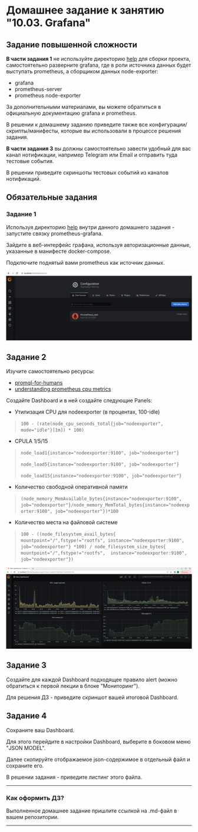 # Домашнее задание к занятию "10.03. Grafana"

## Задание повышенной сложности

**В части задания 1** не используйте директорию [help](./help) для сборки проекта, самостоятельно разверните grafana, где в 
роли источника данных будет выступать prometheus, а сборщиком данных node-exporter:
- grafana
- prometheus-server
- prometheus node-exporter

За дополнительными материалами, вы можете обратиться в официальную документацию grafana и prometheus.

В решении к домашнему заданию приведите также все конфигурации/скрипты/манифесты, которые вы 
использовали в процессе решения задания.

**В части задания 3** вы должны самостоятельно завести удобный для вас канал нотификации, например Telegram или Email
и отправить туда тестовые события.

В решении приведите скриншоты тестовых событий из каналов нотификаций.

## Обязательные задания

### Задание 1
Используя директорию [help](./help) внутри данного домашнего задания - запустите связку prometheus-grafana.

Зайдите в веб-интерфейс графана, используя авторизационные данные, указанные в манифесте docker-compose.

Подключите поднятый вами prometheus как источник данных.



![Grafana data-source](src/1_grafana_data-source.png)

## Задание 2
Изучите самостоятельно ресурсы:
- [promql-for-humans](https://timber.io/blog/promql-for-humans/#cpu-usage-by-instance)
- [understanding prometheus cpu metrics](https://www.robustperception.io/understanding-machine-cpu-usage)

Создайте Dashboard и в ней создайте следующие Panels:
- Утилизация CPU для nodeexporter (в процентах, 100-idle)
> `100 - (rate(node_cpu_seconds_total{job="nodeexporter", mode="idle"}[1m]) * 100)`
> 
>
- CPULA 1/5/15
> `node_load1{instance="nodeexporter:9100", job="nodeexporter"}`
> 
>  `node_load5{instance="nodeexporter:9100", job="nodeexporter"}`
> 
>  `node_load15{instance="nodeexporter:9100", job="nodeexporter"}`
> 
> 
- Количество свободной оперативной памяти
> `(node_memory_MemAvailable_bytes{instance="nodeexporter:9100", job="nodeexporter"}/node_memory_MemTotal_bytes{instance="nodeexporter:9100", job="nodeexporter"})*100`
> 
> 
- Количество места на файловой системе
> `100 - ((node_filesystem_avail_bytes{ mountpoint="/",fstype!="rootfs", instance="nodeexporter:9100", job="nodeexporter"} *100) / node_filesystem_size_bytes{ mountpoint="/",fstype!="rootfs",  instance="nodeexporter:9100", job="nodeexporter"})`
>

![Grafana dashboard](src/2_grafana_dashboard.png)



## Задание 3
Создайте для каждой Dashboard подходящее правило alert (можно обратиться к первой лекции в блоке "Мониторинг").

Для решения ДЗ - приведите скриншот вашей итоговой Dashboard.

## Задание 4
Сохраните ваш Dashboard.

Для этого перейдите в настройки Dashboard, выберите в боковом меню "JSON MODEL".

Далее скопируйте отображаемое json-содержимое в отдельный файл и сохраните его.

В решении задания - приведите листинг этого файла.

---

### Как оформить ДЗ?

Выполненное домашнее задание пришлите ссылкой на .md-файл в вашем репозитории.

---